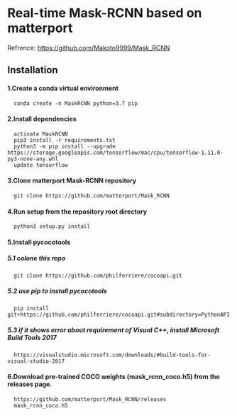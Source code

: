 # Real-time Mask-RCNN based on matterport
Refrence: https://github.com/Makoto9999/Mask_RCNN

## Installation

#### 1.Create a conda virtual environment
      conda create -n MaskRCNN python=3.7 pip

#### 2.Install dependencies
      activate MaskRCNN
      pip3 install -r requirements.txt
      python3 -m pip install --upgrade https://storage.googleapis.com/tensorflow/mac/cpu/tensorflow-1.11.0-py3-none-any.whl
      update tensorflow
  
#### 3.Clone matterport Mask-RCNN repository
      git clone https://github.com/matterport/Mask_RCNN

#### 4.Run setup from the repository root directory
      python3 setup.py install
      
#### 5.Install pycocotools

##### 5.1 colone this repo
      git clone https://github.com/philferriere/cocoapi.git
      
##### 5.2 use pip to install pycocotools
      pip install git+https://github.com/philferriere/cocoapi.git#subdirectory=PythonAPI
      
##### 5.3 if it shows error about requirement of Visual C++, install Microsoft Build Tools 2017
      https://visualstudio.microsoft.com/downloads/#build-tools-for-visual-studio-2017
      
      
#### 6.Download pre-trained COCO weights (mask_rcnn_coco.h5) from the releases page.
      https://github.com/matterport/Mask_RCNN/releases
      mask_rcnn_coco.h5
      


